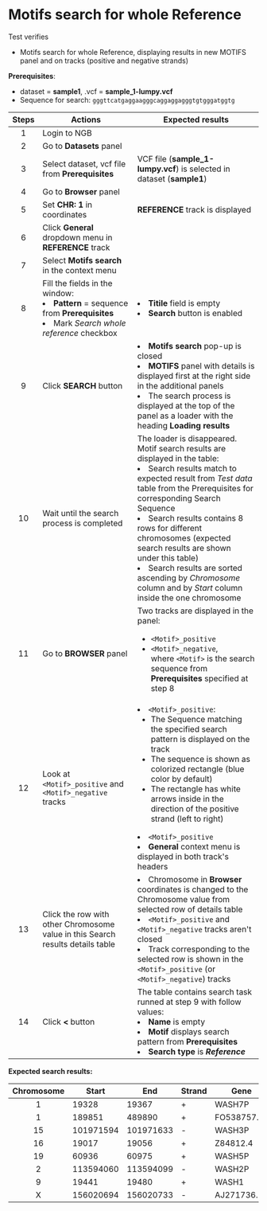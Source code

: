 # Motifs search for whole Reference

Test verifies
- Motifs search for whole Reference, displaying results in new MOTIFS panel and on tracks (positive and negative strands)

**Prerequisites**:

- dataset = **sample1**, .vcf = **sample_1-lumpy.vcf**
- Sequence for search: `gggttcatgaggaagggcaggaggagggtgtgggatggtg`

| Steps | Actions | Expected results |
| :---: | --- | --- |
| 1 | Login to NGB | |
| 2 | Go to **Datasets** panel  | |
| 3 | Select dataset, vcf file from **Prerequisites** | VCF file (**sample_1-lumpy.vcf**) is selected in dataset (**sample1**)|
| 4 | Go to **Browser** panel|
| 5 | Set **CHR: 1** in coordinates | **REFERENCE** track is displayed |
| 6 | Click **General** dropdown menu in **REFERENCE** track|  | 
| 7 | Select **Motifs search** in the context menu  |  |
| 8 | Fill the fields in the window: <li>**Pattern** = sequence from **Prerequisites** <li> Mark *Search whole reference* checkbox | <li> **Titile** field is empty <li> **Search** button is enabled|
| 9 | Click **SEARCH** button|<li> **Motifs search** pop-up is closed <li> **MOTIFS** panel with details is displayed first at the right side in the additional panels <li> The search process is displayed at the top of the panel as a loader with the heading **Loading results** |
| 10 | Wait until the search process is completed  | The loader is disappeared. Motif search results are displayed in the table: <li> Search results match to expected result from *Test data* table from the Prerequisites for corresponding Search Sequence <li> Search results contains 8 rows for different chromosomes (expected search results are shown under this table)  <li> Search results are sorted ascending by *Chromosome* column and by *Start* column inside the one chromosome | 
| 11 | Go to **BROWSER** panel| Two tracks are displayed in the panel: <ul><li> `<Motif>_positive` <li> `<Motif>_negative`, <br> where `<Motif>` is the search sequence from **Prerequisites** specified at step 8 </ul>  |
| 12 | Look at `<Motif>_positive` and `<Motif>_negative` tracks | <li> `<Motif>_positive`: <ul><li> The Sequence matching the specified search pattern is displayed on the track <li> The sequence is shown as colorized rectangle (blue color by default) <li> The rectangle has white arrows inside in the direction of the positive strand (left to right)</ul><li> `<Motif>_positive` <li> **General** context menu is displayed in both track's headers |
| 13 | Click the row with other Chromosome value in this Search results details table | <li> Chromosome in **Browser** coordinates is changed to the Chromosome value from selected row of details table <li> `<Motif>_positive` and `<Motif>_negative` tracks aren't closed <li> Track corresponding to the selected row is shown in the `<Motif>_positive` (or `<Motif>_negative`) tracks |
| 14 |Click **<** button| The table contains search task runned at step 9 with follow values: <li>**Name** is empty <li>**Motif** displays search pattern from **Prerequisites** <li>**Search type** is ***Reference*** 

**Expected search results:**

| Chromosome | Start | End | Strand | Gene |
| :---: | --- | --- | --- | --- |
| 1 | 19328 | 19367 | + | WASH7P |
| 1 | 189851 | 489890 | + | FO538757.2 |
| 15 | 101971594 | 101971633 | - | WASH3P |
| 16 | 19017 | 19056 | + |Z84812.4 |
| 19 | 60936 | 60975 | + | WASH5P |
| 2 | 113594060 | 113594099 | - | WASH2P |
| 9 | 19441 | 19480 | + | WASH1 |
| X | 156020694 | 156020733 | - | AJ271736.10 |